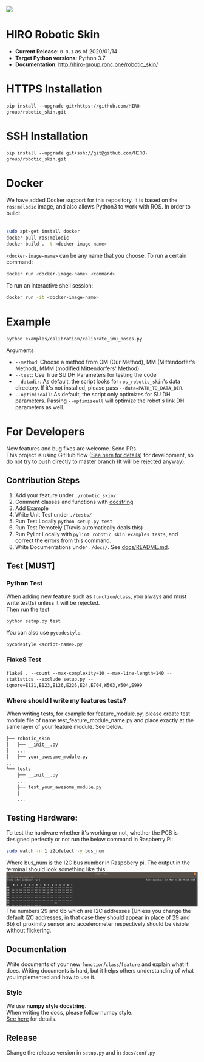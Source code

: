 ![](https://github.com/HIRO-group/robotic_skin/workflows/Python%20application/badge.svg)

# HIRO Robotic Skin
- **Current Release**: `0.0.1` as of 2020/01/14
- **Target Python versions**: Python 3.7
- **Documentation**: http://hiro-group.ronc.one/robotic_skin/

# HTTPS Installation
```
pip install --upgrade git+https://github.com/HIRO-group/robotic_skin.git
```

# SSH Installation
```
pip install --upgrade git+ssh://git@github.com/HIRO-group/robotic_skin.git
```

# Docker

We have added Docker support for this repository. It is based on the `ros:melodic` image, and also allows Python3 to work with ROS. In order to build:

```sh

sudo apt-get install docker
docker pull ros:melodic
docker build . -t <docker-image-name>
```

`<docker-image-name>` can be any name that you choose.
To run a certain command:

```sh
docker run <docker-image-name> <command>
```

To run an interactive shell session:

```sh
docker run -it <docker-image-name>
```

# Example
```
python examples/calibration/calibrate_imu_poses.py
```

Arguments
- `--method`: Choose a method from OM (Our Method), MM (Mittendorfer's Method), MMM (modified Mittendorfers' Method)
- `--test`: Use True SU DH Parameters for testing the code
- `--datadir`: As default, the script looks for `ros_robotic_skin`'s data directory. If it's not installed, please pass `--data=PATH_TO_DATA_DIR`.
- `--optimizeall`: As default, the script only optimizes for SU DH parameters. Passing `--optimizeall` will optimize the robot's link DH parameters as well.


# For Developers
New features and bug fixes are welcome. Send PRs. <br>
This project is using GitHub flow ([See here for details](https://guides.github.com/introduction/flow/)) for development, so do not try to push directly to master branch (It will be rejected anyway).


## Contribution Steps
1. Add your feature under `./robotic_skin/`
2. Comment classes and functions with [docstring](https://en.wikipedia.org/wiki/Docstring)
3. Add Example
4. Write Unit Test under `./tests/`
5. Run Test Locally `python setup.py test`
6. Run Test Remotely (Travis automatically deals this)
7. Run Pylint Locally with `pylint robotic_skin examples tests`, and correct the errors from this command.
8. Write Documentations under `./docs/`. See [docs/README.md](docs/README.md).

## Test [MUST]
### Python Test
When adding new feature such as `function`/`class`, you always and must write test(s) unless it will be rejected. <br>
Then run the test

```
python setup.py test
```

You can also use `pycodestyle`:

```
pycodestyle <script-name>.py
```

### Flake8 Test
```
flake8 . --count --max-complexity=10 --max-line-length=140 --statistics --exclude setup.py --ignore=E121,E123,E126,E226,E24,E704,W503,W504,E999
```

### Where should I write my features tests?
When writing tests, for example for feature_module.py, please create test module file of name test_feature_module_name.py and place exactly at the same layer of your feature module.
See below. <br>

```
├── robotic_skin
│   ├── __init__.py
│   ...
│   ├── your_awesome_module.py
...
└── tests
    ├── __init__.py
    ...
    ├── test_your_awesome_module.py
    │
    ...
```

## Testing Hardware:
To test the hardware whether it's working or not, whether the PCB is designed perfectly or not
run the below command in Raspberry Pi:
```bash
sudo watch -n 1 i2cdetect -y bus_num
```
Where bus_num is the I2C bus number in Raspbbery pi.
The output in the terminal should look something like this:
![](images/hardware_test.png)
The numbers 29 and 6b which are I2C addresses (Unless you change the default I2C addresses, in that case they should appear in place of 29 and 6b) of proximity sensor and accelerometer
respectively should be visible without flickering.

## Documentation
Write documents of your new `function`/`class`/`feature` and explain what it does.
Writing documents is hard, but it helps others understanding of what you implemented and how to use it.

### Style
We use **numpy style docstring**. <br>
When writing the docs, please follow numpy style. <br>
[See here](https://numpydoc.readthedocs.io/en/latest/) for details.

## Release
Change the release version in `setup.py` and in `docs/conf.py`
